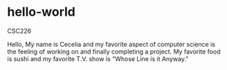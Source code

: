 # hello-world
CSC226

Hello,
My name is Cecelia and my favorite aspect of computer science is the feeling of working on and finally completing a project.
My favorite food is sushi and my favorite T.V. show is "Whose Line is it Anyway."
